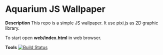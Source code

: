 Aquarium JS Wallpaper
=====================

**Description**
This repo is a simple JS wallpaper.
It use [pixi.js](https://github.com/pixijs/pixi.js) as 2D graphic library.

To start open **web/index.html** in web browser.

**Tools**
[![Build Status](https://travis-ci.org/mimol91/js-aquarium-wallpaper.svg?branch=master)](https://travis-ci.org/mimol91/js-aquarium-wallpaper)
